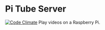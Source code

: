 Pi Tube Server
==============
[![Code Climate](https://codeclimate.com/github/brunolarouche/pi-tube-server.png)](https://codeclimate.com/github/brunolarouche/pi-tube-server)
Play videos on a Raspberry Pi.